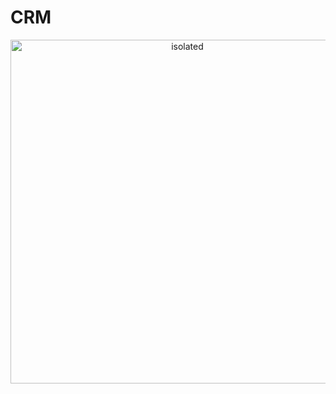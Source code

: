 # CRM

<p align="center">
<img src="https://user-images.githubusercontent.com/104380209/170878028-37e6204b-36dd-489c-ad31-be2a00d4cf23.PNG" alt="isolated" width="550"/>
</p>